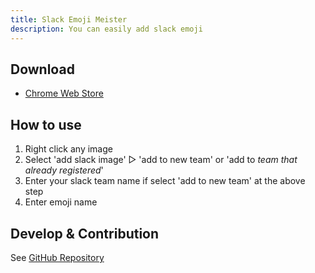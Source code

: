 ```yaml
---
title: Slack Emoji Meister
description: You can easily add slack emoji
---
```


## Download

- [Chrome Web Store](https://chrome.google.com/webstore/detail/slack-emoji-meister/omcnknklnilbbnoioiaibdkhoonlmdnj)

## How to use

1. Right click any image
2. Select 'add slack image' ▷ 'add to new team' or 'add to _team that already registered_'
3. Enter your slack team name if select 'add to new team' at the above step
4. Enter emoji name

## Develop & Contribution

See [GitHub Repository](https://github.com/takanakahiko/slack-emoji-meister)

